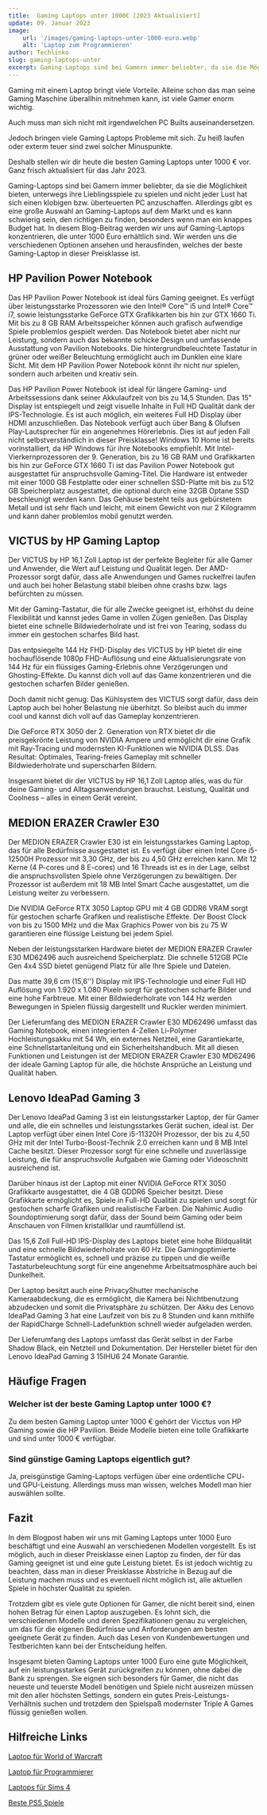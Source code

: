 ```yaml
---
title:  Gaming Laptops unter 1000€ [2023 Aktualisiert]
update: 09. Januar 2023
image:
    url: '/images/gaming-laptops-unter-1000-euro.webp' 
    alt: 'Laptop zum Programmieren'
author: Techlinko
slug: gaming-laptops-unter
excerpt: Gaming-Laptops sind bei Gamern immer beliebter, da sie die Möglichkeit bieten, unterwegs ihre Lieblingsspiele zu spielen und nicht jeder Lust hat sich einen klobigen bzw. überteuerten PC anzuschaffen.
---
```


Gaming mit einem Laptop bringt viele Vorteile. Alleine schon das man seine Gaming Maschine überallhin mitnehmen kann, ist viele Gamer enorm wichtig.

Auch muss man sich nicht mit irgendwelchen PC Builts auseinandersetzen.

Jedoch bringen viele Gaming Laptops Probleme mit sich. Zu heiß laufen oder exterm teuer sind zwei solcher Minuspunkte.

Deshalb stellen wir dir heute die besten Gaming Laptops unter 1000 € vor. Ganz frisch aktualisiert für das Jahr 2023.


Gaming-Laptops sind bei Gamern immer beliebter, da sie die Möglichkeit bieten, unterwegs ihre Lieblingsspiele zu spielen und nicht jeder Lust hat sich einen klobigen bzw. überteuerten PC anzuschaffen. Allerdings gibt es eine große Auswahl an Gaming-Laptops auf dem Markt und es kann schwierig sein, den richtigen zu finden, besonders wenn man  ein knappes Budget hat. In diesem Blog-Beitrag werden wir uns auf Gaming-Laptops konzentrieren, die unter 1000 Euro erhältlich sind. Wir werden uns die verschiedenen Optionen ansehen und herausfinden, welches der beste Gaming-Laptop in dieser Preisklasse ist.

## HP Pavilion Power Notebook

Das HP Pavilion Power Notebook ist ideal fürs Gaming geeignet. Es verfügt über leistungsstarke Prozessoren wie den Intel® Core™ i5 und Intel® Core™ i7, sowie leistungsstarke GeForce GTX Grafikkarten bis hin zur GTX 1660 Ti. Mit bis zu 8 GB RAM Arbeitsspeicher können auch grafisch aufwendige Spiele problemlos gespielt werden. Das Notebook bietet aber nicht nur Leistung, sondern auch das bekannte schicke Design und umfassende Ausstattung von Pavilion Notebooks. Die hintergrundbeleuchtete Tastatur in grüner oder weißer Beleuchtung ermöglicht auch im Dunklen eine klare Sicht. Mit dem HP Pavilion Power Notebook könnt ihr nicht nur spielen, sondern auch arbeiten und kreativ sein.

Das HP Pavilion Power Notebook ist ideal für längere Gaming- und Arbeitssessions dank seiner Akkulaufzeit von bis zu 14,5 Stunden. Das 15" Display ist entspiegelt und zeigt visuelle Inhalte in Full HD Qualität dank der IPS-Technologie. Es ist auch möglich, ein weiteres Full HD Display über HDMI anzuschließen. Das Notebook verfügt auch über Bang & Olufsen Play-Lautsprecher für ein angenehmes Hörerlebnis. Dies ist auf jeden Fall nicht selbstverständlich in dieser Preisklasse!
Windows 10 Home ist bereits vorinstalliert, da HP Windows für ihre Notebooks empfiehlt. Mit Intel-Vierkernprozessoren der 9. Generation, bis zu 16 GB RAM und Grafikkarten bis hin zur GeForce GTX 1660 Ti ist das Pavilion Power Notebook gut ausgestattet für anspruchsvolle Gaming-Titel. Die Hardware ist entweder mit einer 1000 GB Festplatte oder einer schnellen SSD-Platte mit bis zu 512 GB Speicherplatz ausgestattet, die optional durch eine 32GB Optane SSD beschleunigt werden kann. Das Gehäuse besteht teils aus gebürstetem Metall und ist sehr flach und leicht, mit einem Gewicht von nur 2 Kilogramm und kann daher problemlos mobil genutzt werden.


## VICTUS by HP Gaming Laptop

Der VICTUS by HP 16,1 Zoll Laptop ist der perfekte Begleiter für alle Gamer und Anwender, die Wert auf Leistung und Qualität legen. Der AMD-Prozessor sorgt dafür, dass alle Anwendungen und Games ruckelfrei laufen und auch bei hoher Belastung stabil bleiben ohne crashs bzw. lags befürchten zu müssen.

Mit der Gaming-Tastatur, die für alle Zwecke geeignet ist, erhöhst du deine Flexibilität und kannst jedes Game in vollen Zügen genießen. Das Display bietet eine schnelle Bildwiederholrate und ist frei von Tearing, sodass du immer ein gestochen scharfes Bild hast.

Das entpsiegelte 144 Hz FHD-Display des VICTUS by HP bietet dir eine hochauflösende 1080p FHD-Auflösung und eine Aktualisierungsrate von 144 Hz für ein flüssiges Gaming-Erlebnis ohne Verzögerungen und Ghosting-Effekte. Du kannst dich voll auf das Game konzentrieren und die gestochen scharfen Bilder genießen.

Doch damit nicht genug: Das Kühlsystem des VICTUS sorgt dafür, dass dein Laptop auch bei hoher Belastung nie überhitzt. So bleibst auch du immer cool und kannst dich voll auf das Gameplay konzentrieren.

Die GeForce RTX 3050 der 2. Generation von RTX bietet dir die preisgekrönte Leistung von NVIDIA Ampere und ermöglicht dir eine Grafik mit Ray-Tracing und modernsten KI-Funktionen wie NVIDIA DLSS. Das Resultat: Optimales, Tearing-freies Gameplay mit schneller Bildwiederholrate und superscharfen Bildern.

Insgesamt bietet dir der VICTUS by HP 16,1 Zoll Laptop alles, was du für deine Gaming- und Alltagsanwendungen brauchst. Leistung, Qualität und Coolness – alles in einem Gerät vereint.


## MEDION ERAZER Crawler E30

Der MEDION ERAZER Crawler E30 ist ein leistungsstarkes Gaming Laptop, das für alle Bedürfnisse ausgestattet ist. Es verfügt über einen Intel Core i5-12500H Prozessor mit 3,30 GHz, der bis zu 4,50 GHz erreichen kann. Mit 12 Kerne (4 P-cores und 8 E-cores) und 16 Threads ist es in der Lage, selbst die anspruchsvollsten Spiele ohne Verzögerungen zu bewältigen. Der Prozessor ist außerdem mit 18 MB Intel Smart Cache ausgestattet, um die Leistung weiter zu verbessern.

Die NVIDIA GeForce RTX 3050 Laptop GPU mit 4 GB GDDR6 VRAM sorgt für gestochen scharfe Grafiken und realistische Effekte. Der Boost Clock von bis zu 1500 MHz und die Max Graphics Power von bis zu 75 W garantieren eine flüssige Leistung bei jedem Spiel.

Neben der leistungsstarken Hardware bietet der MEDION ERAZER Crawler E30 MD62496 auch ausreichend Speicherplatz. Die schnelle 512GB PCIe Gen 4x4 SSD bietet genügend Platz für alle Ihre Spiele und Dateien.

Das matte 39,6 cm (15,6'') Display mit IPS-Technologie und einer Full HD Auflösung von 1.920 x 1.080 Pixeln sorgt für gestochen scharfe Bilder und eine hohe Farbtreue. Mit einer Bildwiederholrate von 144 Hz werden Bewegungen in Spielen flüssig dargestellt und Ruckler werden minimiert.

Der Lieferumfang des MEDION ERAZER Crawler E30 MD62496 umfasst das Gaming Notebook, einen integrierten 4-Zellen Li-Polymer Hochleistungsakku mit 54 Wh, ein externes Netzteil, eine Garantiekarte, eine Schnellstartanleitung und ein Sicherheitshandbuch. Mit all diesen Funktionen und Leistungen ist der MEDION ERAZER Crawler E30 MD62496 der ideale Gaming Laptop für alle, die höchste Ansprüche an Leistung und Qualität haben.


## Lenovo IdeaPad Gaming 3



Der Lenovo IdeaPad Gaming 3 ist ein leistungsstarker Laptop, der für Gamer und alle, die ein schnelles und leistungsstarkes Gerät suchen, ideal ist. Der Laptop verfügt über einen Intel Core i5-11320H Prozessor, der bis zu 4,50 GHz mit der Intel Turbo-Boost-Technik 2.0 erreichen kann und 8 MB Intel Cache besitzt. Dieser Prozessor sorgt für eine schnelle und zuverlässige Leistung, die für anspruchsvolle Aufgaben wie Gaming oder Videoschnitt ausreichend ist.

Darüber hinaus ist der Laptop mit einer NVIDIA GeForce RTX 3050 Grafikkarte ausgestattet, die 4 GB GDDR6 Speicher besitzt. Diese Grafikkarte ermöglicht es, Spiele in Full-HD Qualität zu spielen und sorgt für gestochen scharfe Grafiken und realistische Farben. Die Nahimic Audio Soundoptimierung sorgt dafür, dass der Sound beim Gaming oder beim Anschauen von Filmen kristallklar und raumfüllend ist.

Das 15,6 Zoll Full-HD IPS-Display des Laptops bietet eine hohe Bildqualität und eine schnelle Bildwiederholrate von 60 Hz. Die Gamingoptimierte Tastatur ermöglicht es, schnell und präzise zu tippen und die weiße Tastaturbeleuchtung sorgt für eine angenehme Arbeitsatmosphäre auch bei Dunkelheit.

Der Laptop besitzt auch eine PrivacyShutter mechanische Kameraabdeckung, die es ermöglicht, die Kamera bei Nichtbenutzung abzudecken und somit die Privatsphäre zu schützen. Der Akku des Lenovo IdeaPad Gaming 3 hat eine Laufzeit von bis zu 8 Stunden  und kann mithilfe der RapidCharge Schnell-Ladefunktion schnell wieder aufgeladen werden.

Der Lieferumfang des Laptops umfasst das Gerät selbst in der Farbe Shadow Black, ein Netzteil und Dokumentation. Der Hersteller bietet für den Lenovo IdeaPad Gaming 3 15IHU6 24 Monate Garantie.

## Häufige Fragen

### Welcher ist der beste Gaming Laptop unter 1000 €?

Zu dem besten Gaming Laptop unter 1000 € gehört der Vicctus von HP Gaming sowie die HP Pavilion. Beide Modelle bieten eine tolle Grafikkarte und sind unter 1000 € verfügbar.

### Sind günstige Gaming Laptops eigentlich gut?

Ja, preisgünstige Gaming-Laptops verfügen über eine ordentliche CPU- und GPU-Leistung. Allerdings muss man wissen, welches Modell man hier auswählen sollte. 

 <script type="application/ld+json">
{
        "@context": "https://schema.org",
        "@type": "FAQPage",
        "mainEntity": [{
          "@type": "Question",
          "name": "Welcher ist der beste Gaming Laptop unter 1000 €?",
          "acceptedAnswer": {
            "@type": "Answer",
            "text": "Zu dem besten Gaming Laptop unter 1000 € gehört der Vicctus von HP Gaming sowie die HP Pavilion. Beide Modelle bieten eine tolle Grafikkarte und sind unter 1000 € verfügbar."
          }
        }, {
          "@type": "Question",
          "name": "Sind günstige Gaming Laptops eigentlich gut?",
          "acceptedAnswer": {
            "@type": "Answer",
            "text":"Ja, preisgünstige Gaming-Laptops verfügen über eine ordentliche CPU- und GPU-Leistung. Allerdings muss man wissen, welches Modell man hier auswählen sollte. " }
          }]
      }
  </script>


## Fazit

In dem Blogpost haben wir uns mit Gaming Laptops unter 1000 Euro beschäftigt und eine Auswahl an verschiedenen Modellen vorgestellt. Es ist möglich, auch in dieser Preisklasse einen Laptop zu finden, der für das Gaming geeignet ist und eine gute Leistung bietet. Es ist jedoch wichtig zu beachten, dass man in dieser Preisklasse Abstriche in Bezug auf die Leistung machen muss und es eventuell nicht möglich ist, alle aktuellen Spiele in höchster Qualität zu spielen.

Trotzdem gibt es viele gute Optionen für Gamer, die nicht bereit sind, einen hohen Betrag für einen Laptop auszugeben. Es lohnt sich, die verschiedenen Modelle und deren Spezifikationen genau zu vergleichen, um das für die eigenen Bedürfnisse und Anforderungen am besten geeignete Gerät zu finden. Auch das Lesen von Kundenbewertungen und Testberichten kann bei der Entscheidung helfen.

Insgesamt bieten Gaming Laptops unter 1000 Euro eine gute Möglichkeit, auf ein leistungsstarkes Gerät zurückgreifen zu können, ohne dabei die Bank zu sprengen. Sie eignen sich besonders für Gamer, die nicht das neueste und teuerste Modell benötigen und Spiele nicht ausreizen müssen mit den aller höchsten Settings, sondern ein gutes Preis-Leistungs-Verhältnis suchen und trotzdem den Spielspaß modernster Triple A Games flüssig genießen wollen.


## Hilfreiche Links

[Laptop für World of Warcraft](/geeigneter-laptop-wow)

[Laptop für Programmierer](/laptop-programmierer)

[Laptops für Sims 4](/laptops-fuer-sims-4)

[Beste PS5 Spiele](/beste-ps5-spiele)
